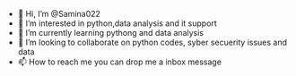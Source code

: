 - 👋 Hi, I’m @Samina022
- 👀 I’m interested in python,data analysis and it support
- 🌱 I’m currently learning pythong and data analysis
- 💞️ I’m looking to collaborate on python codes, syber secuerity issues and data
- 📫 How to reach me you can drop me a inbox message

<!---
Samina022/Samina022 is a ✨ special ✨ repository because its `README.md` (this file) appears on your GitHub profile.
You can click the Preview link to take a look at your changes.
--->
